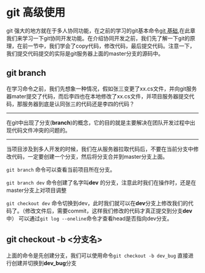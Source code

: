 # git 高级使用

git 强大的地方就在于多人协同功能，在之前的学习的git基本命令[git 基础](git-base.md),在此章我们来学习一下git协同开发功能。在介绍协同开发之前，我们先了解一下git的原理，在前一节中，我们学会了copy代码，修改代码，最后提交代码。注意一下，我们提交代码提交的实际是git服务器上面的master分支的源码中。

## git branch 

在学习命令之前，我们先想象一种情况，假如张三变更了xx.cs文件，并向git服务器mater提交了代码，而后李四也在本地修改了xx.cs文件，并项目服务器提交代码，那服务器到底是认同张三的代码还是李四的代码？

***
在git中出现了分支(**branch**)的概念，它的目的就是主要解决在团队开发过程中出现代码文件冲突的问题的。
***

当项目涉及到多人开发的时候，我们在从服务器拉取代码后，不要在当前分支中修改代码，一定要创建一个分支，然后将分支合并到master分支上面。

`git branch` 命令可以查看当前项目所在分支。

`git branch dev` 命令创建了名字叫**dev** 的分支，注意此时我们在操作时，还是在master分支上对项目调整

`git checkout dev` 命令切换到dev，此时我们就可以在**dev**分支上修改我们的代码了。（修改文件后，需要commit，这样我们修改的代码才真正提交到分支**dev**中）
可以通过`git log --oneline`命令才查看head是否指向dev分支。

## git checkout -b <分支名>

上面的命令是先创建分支，我们可以使用命令`git checkout -b dev_bug` 直接进行创建并切换到**dev_bug**分支
